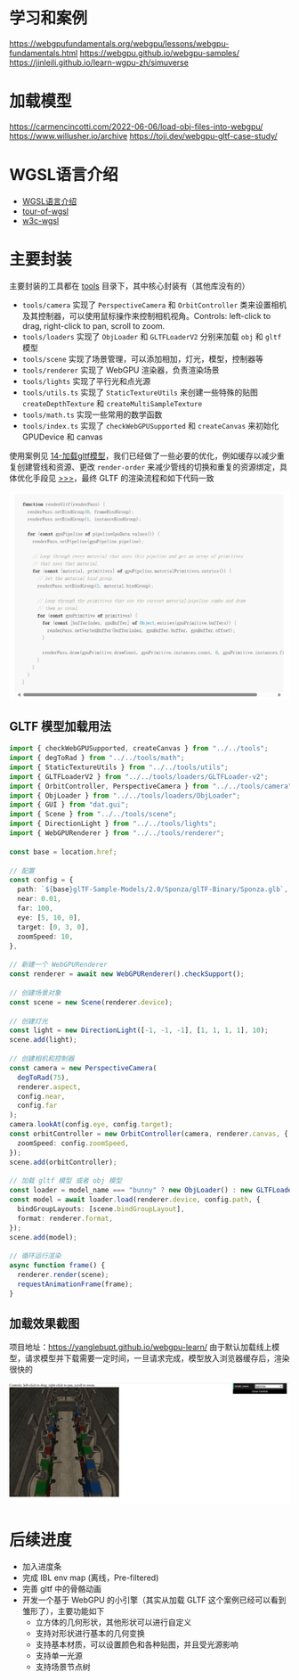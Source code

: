 # 学习和案例
https://webgpufundamentals.org/webgpu/lessons/webgpu-fundamentals.html
https://webgpu.github.io/webgpu-samples/
https://jinleili.github.io/learn-wgpu-zh/simuverse

# 加载模型
https://carmencincotti.com/2022-06-06/load-obj-files-into-webgpu/
https://www.willusher.io/archive https://toji.dev/webgpu-gltf-case-study/

# WGSL语言介绍

- <a href="https://zhuanlan.zhihu.com/p/645215443">WGSL语言介绍</a>
- <a href="https://google.github.io/tour-of-wgsl/">tour-of-wgsl</a>
- <a href="https://www.w3.org/TR/WGSL/">w3c-wgsl</a>

# 主要封装

主要封装的工具都在 <a href="./src/tools/">tools</a> 目录下，其中核心封装有（其他库没有的）

- `tools/camera` 实现了 `PerspectiveCamera` 和 `OrbitController` 类来设置相机及其控制器，可以使用鼠标操作来控制相机视角。Controls: left-click to drag, right-click to pan, scroll to zoom.
- `tools/loaders` 实现了 `ObjLoader` 和 `GLTFLoaderV2` 分别来加载 `obj` 和 `gltf` 模型
- `tools/scene` 实现了场景管理，可以添加相加，灯光，模型，控制器等
- `tools/renderer` 实现了 WebGPU 渲染器，负责渲染场景
- `tools/lights` 实现了平行光和点光源
- `tools/utils.ts` 实现了 `StaticTextureUtils` 来创建一些特殊的贴图 `createDepthTexture` 和 `createMultiSampleTexture`
- `tools/math.ts` 实现一些常用的数学函数
- `tools/index.ts` 实现了 `checkWebGPUSupported` 和 `createCanvas` 来初始化 GPUDevice 和 canvas

使用案例见 <a href="./src/examples/14-加载gltf模型/index.ts">14-加载gltf模型</a>，我们已经做了一些必要的优化，例如缓存以减少重复创建管线和资源、更改 `render-order` 来减少管线的切换和重复的资源绑定，具体优化手段见 <a href="https://qwuzvjx4mo.feishu.cn/docx/DO7zdbtozoyp9mxyeLuc6GoDnnb">>>></a>，最终 GLTF 的渲染流程和如下代码一致

![](./public/assets/gltf-render-order.png)

## GLTF 模型加载用法

```typescript
import { checkWebGPUSupported, createCanvas } from "../../tools";
import { degToRad } from "../../tools/math";
import { StaticTextureUtils } from "../../tools/utils";
import { GLTFLoaderV2 } from "../../tools/loaders/GLTFLoader-v2";
import { OrbitController, PerspectiveCamera } from "../../tools/camera";
import { ObjLoader } from "../../tools/loaders/ObjLoader";
import { GUI } from "dat.gui";
import { Scene } from "../../tools/scene";
import { DirectionLight } from "../../tools/lights";
import { WebGPURenderer } from "../../tools/renderer";

const base = location.href;

// 配置
const config = {
  path: `${base}glTF-Sample-Models/2.0/Sponza/glTF-Binary/Sponza.glb`,
  near: 0.01,
  far: 100,
  eye: [5, 10, 0],
  target: [0, 3, 0],
  zoomSpeed: 10,
},

// 新建一个 WebGPURenderer
const renderer = await new WebGPURenderer().checkSupport();

// 创建场景对象
const scene = new Scene(renderer.device);

// 创建灯光
const light = new DirectionLight([-1, -1, -1], [1, 1, 1, 1], 10);
scene.add(light);

// 创建相机和控制器
const camera = new PerspectiveCamera(
  degToRad(75),
  renderer.aspect,
  config.near,
  config.far
);
camera.lookAt(config.eye, config.target);
const orbitController = new OrbitController(camera, renderer.canvas, {
  zoomSpeed: config.zoomSpeed,
});
scene.add(orbitController);

// 加载 gltf 模型 或者 obj 模型
const loader = model_name === "bunny" ? new ObjLoader() : new GLTFLoaderV2();
const model = await loader.load(renderer.device, config.path, {
  bindGroupLayouts: [scene.bindGroupLayout],
  format: renderer.format,
});
scene.add(model);

// 循环运行渲染
async function frame() {
  renderer.render(scene);
  requestAnimationFrame(frame);
}
```

## 加载效果截图

项目地址：https://yanglebupt.github.io/webgpu-learn/ 由于默认加载线上模型，请求模型并下载需要一定时间，一旦请求完成，模型放入浏览器缓存后，渲染很快的

![](./public/assets/gltf-loader.png)

# 后续进度

- 加入进度条
- 完成 IBL env map (离线，Pre-filtered)
- 完善 gltf 中的骨骼动画
- 开发一个基于 WebGPU 的小引擎（其实从加载 GLTF 这个案例已经可以看到雏形了），主要功能如下
  - 立方体的几何形状，其他形状可以进行自定义
  - 支持对形状进行基本的几何变换
  - 支持基本材质，可以设置颜色和各种贴图，并且受光源影响
  - 支持单一光源
  - 支持场景节点树